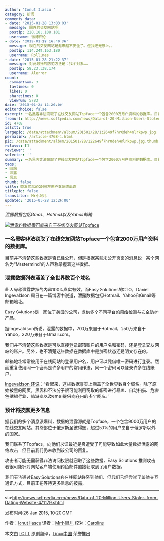 ```yaml
---
author: 'Ionut Ilascu '
category: 新闻
comments_data:
- date: '2015-01-28 13:03:03'
  message: 国外的交友网站啊
  postip: 220.181.108.101
  username: 微博评论
- date: '2015-01-28 16:40:36'
  message: 现在的交友网站是越来越不安全了。但我还是想上。、
  postip: 114.248.163.180
  username: Rollines
- date: '2015-01-28 21:22:37'
  message: 对此最好的防范方法是：找个对象……
  postip: 58.23.138.174
  username: Alerror
count:
  commentnum: 3
  favtimes: 0
  likes: 0
  sharetimes: 0
  viewnum: 5783
date: '2015-01-28 12:26:00'
editorchoice: false
excerpt: 一名黑客非法窃取了在线交友网站Topface一个包含2000万用户资料的数据库。目前并不清楚这些数据是否已经公开，但是根据某些未公开页面的消息说，某个网名为“Mastermind”的人声称掌握着这些数据。泄露数据列表涵盖了全世界数百个域名
fromurl: http://news.softpedia.com/news/Data-of-20-Million-Users-Stolen-from-Dating-Website-471179.shtml
id: 4768
islctt: true
largepic: /data/attachment/album/201501/28/122649f7hr0deh4nlrkpwp.jpg
permalink: /article-4768-1.html
pic: /data/attachment/album/201501/28/122649f7hr0deh4nlrkpwp.jpg.thumb.jpg
related: []
reviewer: ''
selector: ''
summary: 一名黑客非法窃取了在线交友网站Topface一个包含2000万用户资料的数据库。目前并不清楚这些数据是否已经公开，但是根据某些未公开页面的消息说，某个网名为“Mastermind”的人声称掌握着这些数据。泄露数据列表涵盖了全世界数百个域名
tags:
- 网站
- 泄露
- 信息
thumb: false
title: 交友网站的2000万用户数据遭泄露
titlepic: false
translator: Mr小眼儿
updated: '2015-01-28 12:26:00'
---
```


*泄露数据包括Gmail、Hotmail以及Yahoo邮箱*


[![泄露的数据很可能来自于在线交友网站Topface](https://camo.githubusercontent.com/1408b552c16bec14fabb3420af3533a10a402ef3/687474703a2f2f69312d6e6577732e736f667470656469612d7374617469632e636f6d2f696d616765732f6e657773322f446174612d6f662d32302d4d696c6c696f6e2d55736572732d53746f6c656e2d66726f6d2d446174696e672d576562736974652d3437313137392d322e6a7067)](https://camo.githubusercontent.com/1408b552c16bec14fabb3420af3533a10a402ef3/687474703a2f2f69312d6e6577732e736f667470656469612d7374617469632e636f6d2f696d616765732f6e657773322f446174612d6f662d32302d4d696c6c696f6e2d55736572732d53746f6c656e2d66726f6d2d446174696e672d576562736974652d3437313137392d322e6a7067)


### 一名黑客非法窃取了在线交友网站Topface一个包含2000万用户资料的数据库。


目前并不清楚这些数据是否已经公开，但是根据某些未公开页面的消息说，某个网名为“Mastermind”的人声称掌握着这些数据。


### 泄露数据列表涵盖了全世界数百个域名


此人号称泄露数据的内容100%真实有效，而Easy Solutions的CTO，Daniel Ingevaldson 周日在一篇博客中说道，泄露数据包括Hotmail、Yahoo和Gmail等邮箱地址。


Easy Solutions是一家位于美国的公司，提供多个不同平台的网络检测与安全防护产品。


据Ingevaldson所说，泄露的数据中，700万来自于Hotmail，250万来自于Yahoo，220万来自于Gmail.com。


我们并不清楚这些数据是可以直接登录邮箱账户的用户名和密码，还是登录交友网站的账户。另外，也不清楚这些数据在数据库中是加密状态还是明文存在的。


邮箱地址常常被用于在线网站的登录用户名，用户可以凭借唯一密码进行登录。然而重复使用同一个密码是许多用户的常用作法，同一个密码可以登录许多在线账户。


[Ingevaldson 还说](https://github.com/LCTT/TranslateProject/blob/master/translated/news/1)：“看起来，这些数据事实上涵盖了全世界数百个域名。除了原始被黑的网页，黑客和不法分子很可能利用窃取的帐密进行暴库、自动扫描、危害包括银行业、旅游业以及email提供商在内的多个网站。”


### 预计将披露更多信息


据我们的多个消息源爆料，数据的泄露源就是Topface，一个包含9000万用户的在线交友网站。其总部位于俄罗斯圣彼得堡，超过50%的用户来自于俄罗斯以外的国家。


我们联系了Topface，向他们求证最近是否遭受了可能导致如此大量数据泄露的网络攻击；但目前我们仍未收到该公司的回复。


攻击者可能无需获得非法访问权限就窃取了这些数据，Easy Solutions 推测攻击者很可能针对网站客户端使用钓鱼邮件直接获取到了用户数据。


我们无法通过Easy Solutions的在线网站联系到他们，但我们已经尝试了其他交互通讯方式，目前正在等待更多信息的披露。




---


via:<http://news.softpedia.com/news/Data-of-20-Million-Users-Stolen-from-Dating-Website-471179.shtml>


发布时间:26 Jan 2015, 10:20 GMT


作者：[Ionut Ilascu](http://news.softpedia.com/editors/browse/ionut-ilascu) 译者：[Mr小眼儿](https://github.com/tinyeyeser) 校对：[Caroline](https://github.com/carolinewuyan)


本文由 [LCTT](https://github.com/LCTT/TranslateProject) 原创翻译，[Linux中国](http://linux.cn/) 荣誉推出